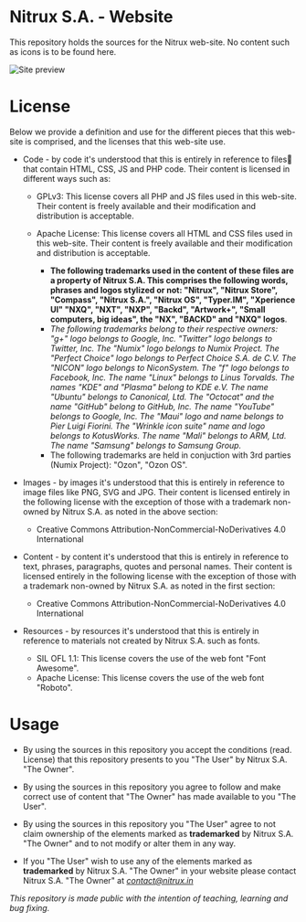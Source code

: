 Nitrux S.A. - Website
==============

This repository holds the sources for the Nitrux web-site. No content such as icons is to be found here.

![Site preview](http://i.imgur.com/VTs0IFw.png "Nitrux S.A. web-site")

License
==============

Below we provide a definition and use for the different pieces that this web-site is comprised, and the licenses that this web-site use.

* Code - by code it's understood that this is entirely in reference to files that contain HTML, CSS, JS and PHP code. Their content is licensed in different ways such as:
    
    * GPLv3: This license covers all PHP and JS files used in this web-site. Their content is freely available and their modification and distribution is acceptable.
    * Apache License: This license covers all HTML and CSS files used in this web-site. Their content is freely available and their modification and distribution is acceptable. 
    
        * **The following trademarks used in the content of these files are a property of Nitrux S.A. This comprises the following words, phrases and logos stylized or not: "Nitrux", "Nitrux Store", "Compass",  "Nitrux S.A.", "Nitrux OS", "Typer.IM", "Xperience UI" "NXQ", "NXT", "NXP", "Backd", "Artwork+", "Small computers, big ideas", the "NX", "BACKD" and "NXQ" logos**. 
        * *The following trademarks belong to their respective    owners: "g+" logo belongs to Google, Inc. "Twitter" logo belongs to Twitter, Inc. The "Numix" logo belongs to Numix Project. The "Perfect Choice" logo belongs to Perfect Choice S.A. de C.V. The "NICON" logo belongs to NiconSystem. The "f" logo belongs to Facebook, Inc. The name "Linux" belongs to Linus Torvalds. The names "KDE" and "Plasma" belong to KDE e.V. The name "Ubuntu" belongs to Canonical, Ltd. The "Octocat" and the name "GitHub" belong to GitHub, Inc. The name "YouTube" belongs to Google, Inc. The "Maui" logo and name belongs to Pier Luigi Fiorini. The "Wrinkle icon suite" name and logo belongs to KotusWorks. The name "Mali" belongs to ARM, Ltd. The name "Samsung" belongs to Samsung Group.*
        * The following trademarks are held in conjuction with 3rd parties (Numix Project): "Ozon", "Ozon OS".

* Images - by images it's understood that this is entirely in reference to image files like PNG, SVG and JPG. Their content is licensed entirely in the following license with the exception of those with a trademark non-owned by Nitrux S.A. as noted in the above section:

    * Creative Commons Attribution-NonCommercial-NoDerivatives 4.0 International
    
* Content - by content it's understood that this is entirely in reference to text, phrases, paragraphs, quotes and personal names. Their content is licensed entirely in the following license with the exception of those with a trademark non-owned by Nitrux S.A. as noted in the first section:

    * Creative Commons Attribution-NonCommercial-NoDerivatives 4.0 International

* Resources - by resources it's understood that this is entirely in reference to materials not created by Nitrux S.A. such as fonts.

    * SIL OFL 1.1: This license covers the use of the web font "Font Awesome".
    * Apache License: This license covers the use of the web font "Roboto".

Usage
==============

* By using the sources in this repository you accept the conditions (read. License) that this repository presents to you "The User" by Nitrux S.A. "The Owner".

* By using the sources in this repository you agree to follow and make correct use of content that "The Owner" has made available to you "The User".

* By using the sources in this repository you "The User" agree to not claim ownership of the elements marked as **trademarked** by Nitrux S.A. "The Owner" and to not modify or alter them in any way.

* If you "The User" wish to use any of the elements marked as **trademarked** by Nitrux S.A. "The Owner" in your website please contact Nitrux S.A. "The Owner" at *contact@nitrux.in*


*This repository is made public with the intention of teaching, learning and bug fixing.*
